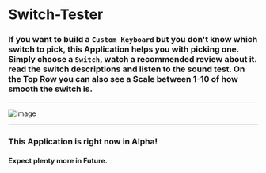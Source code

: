 # Switch-Tester
### If you want to build a `Custom Keyboard` but you don't know which switch to pick, this Application helps you with picking one. Simply choose a `Switch`, watch a recommended review about it. read the switch descriptions and listen to the sound test. On the Top Row you can also see a Scale between 1-10 of how smooth the switch is.
_____________________________________
![image](https://user-images.githubusercontent.com/76707528/234627692-d67284ee-be84-483c-9a6a-4950b173425c.png)
_____________________________________
### This Application is right now in Alpha!
#### Expect plenty more in Future.
